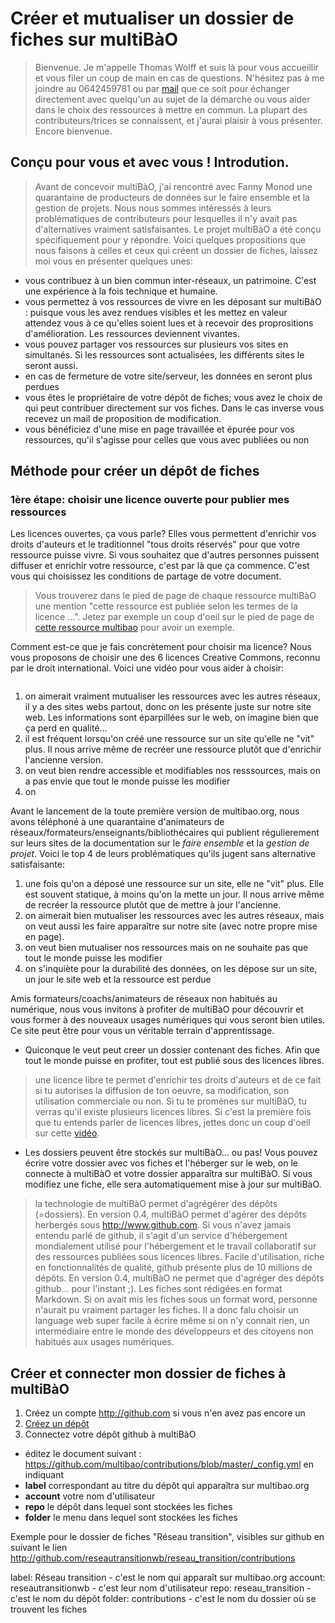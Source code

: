 # Créer et mutualiser un dossier de fiches sur multiBàO	

> Bienvenue. Je m'appelle Thomas Wolff et suis là pour vous accueillir et vous filer un coup de main en cas de questions. N'hésitez pas à me joindre au 0642459781 ou par [mail](mailto:thomas.wolff@cpcoop.fr) que ce soit pour échanger directement avec quelqu'un au sujet de la démarche ou vous aider dans le choix des ressources à mettre en commun. La plupart des contributeurs/trices se connaissent, et j'aurai plaisir à vous présenter. Encore bienvenue. 

## Conçu pour vous et avec vous ! Introdution. 

> Avant de concevoir multiBàO, j'ai rencontré avec Fanny Monod une quarantaine de producteurs de données sur le faire ensemble et la gestion de projets. Nous nous sommes intéressés à leurs problématiques de contributeurs pour lesquelles il n'y avait pas d'alternatives vraiment satisfaisantes. Le projet multiBàO a été conçu spécifiquement pour y répondre. Voici quelques propositions que nous faisons à celles et ceux qui créent un dossier de fiches, laissez moi vous en présenter quelques unes:

* vous contribuez à un bien commun inter-réseaux, un patrimoine. C'est une expérience à la fois technique et humaine. 
* vous permettez à vos ressources de vivre en les déposant sur multiBàO : puisque vous les avez rendues visibles et les mettez en valeur attendez vous à ce qu'elles soient lues et à recevoir des proprositions d'amélioration. Les ressources deviennent vivantes.
* vous pouvez partager vos ressources sur plusieurs vos sites en simultanés. Si les ressources sont actualisées, les différents sites le seront aussi. 
* en cas de fermeture de votre site/serveur, les données en seront plus perdues
* vous êtes le propriétaire de votre dépôt de fiches; vous avez le choix de qui peut contribuer directement sur vos fiches. Dans le cas inverse vous recevez un mail de proposition de modification. 
* vous bénéficiez d'une mise en page travaillée et épurée pour vos ressources, qu'il s'agisse pour celles que vous avec publiées ou non

## Méthode pour créer un dépôt de fiches 

### 1ère étape: choisir une licence ouverte pour publier mes ressources

Les licences ouvertes, ça vous parle? Elles vous permettent d'enrichir vos droits d'auteurs et le traditionnel "tous droits réservés" pour que votre ressource puisse vivre. Si vous souhaitez que d'autres personnes puissent diffuser et enrichir votre ressource, c'est par là que ça commence. C'est vous qui choisissez les conditions de partage de votre document. 

> Vous trouverez dans le pied de page de chaque ressource multiBàO une mention "cette ressource est publiée selon les termes de la licence ...". Jetez par exemple un coup d'oeil sur le pied de page de [cette ressource multibao](http://www.multibao.org/multibao/contributions/contributions/cercle_excentrique.md) pour avoir un exemple. 

Comment est-ce que je fais concrètement pour choisir ma licence? Nous vous proposons de choisir une des 6 licences Creative Commons, reconnu par le droit international. Voici une vidéo pour vous aider à choisir:

<iframe frameborder="0" width="0" height="0" src="//www.dailymotion.com/embed/video/x1tg4gv" allowfullscreen></iframe>



















1. on aimerait vraiment mutualiser les ressources avec les autres réseaux, il y a des sites webs partout, donc on les présente juste sur notre site web. Les informations sont éparpillées sur le web, on imagine bien que ça perd en qualité...
2. il est fréquent lorsqu'on créé une ressource sur un site qu'elle ne "vit" plus. Il nous arrive même de recréer une ressource plutôt que d'enrichir l'ancienne version.
3. on veut bien rendre accessible et modifiables nos resssources, mais on a pas envie que tout le monde puisse les modifier 
4. on 



Avant le lancement de la toute première version de multibao.org, nous avons téléphoné à une quarantaine d'animateurs de réseaux/formateurs/enseignants/bibliothécaires qui publient régulierement sur leurs sites de la documentation sur le *faire ensemble* et la *gestion de projet*. Voici le top 4 de leurs problématiques qu'ils jugent sans alternative satisfaisante:

1. une fois qu'on a déposé une ressource sur un site, elle ne "vit" plus. Elle est souvent statique, à moins qu'on la mette un jour. Il nous arrive même de recréer la ressource plutôt que de mettre à jour l'ancienne. 
2. on aimerait bien mutualiser les ressources avec les autres réseaux, mais on veut aussi les faire apparaître sur notre site (avec notre propre mise en page). 
3. on veut bien mutualiser nos ressources mais on ne souhaite pas que tout le monde puisse les modifier
4. on s'inquiète pour la durabilité des données, on les dépose sur un site, un jour le site web et la ressource est perdue











Amis formateurs/coachs/animateurs de réseaux non habitués au numérique, nous vous invitons à profiter de multiBàO pour découvrir et vous former à des nouveaux usages numériques qui vous seront bien utiles. Ce site peut être pour vous un véritable terrain d'apprentissage. 

* Quiconque le veut peut creer un dossier contenant des fiches. Afin que tout le monde puisse en profiter, tout est publié sous des licences libres.

> une licence libre te permet d'enrichir tes droits d'auteurs et de ce fait si tu autorises la diffusion de ton oeuvre, sa modification, son utilisation commerciale ou non. Si tu te promènes sur multiBàO, tu verras qu'il existe plusieurs licences libres. Si c'est la première fois que tu entends parler de licences libres, jettes donc un coup d'oeil sur cette [vidéo](https://www.youtube.com/watch?v=R-mJE1w6zwU). 

* Les dossiers peuvent être stockés sur multiBàO... ou pas! Vous pouvez écrire votre dossier avec vos fiches et l'héberger sur le web, on le connecte à multiBàO et votre dossier apparaîtra sur multiBàO. Si vous modifiez une fiche, elle sera automatiquement mise à jour sur multiBàO.

> la technologie de multiBàO permet d'agrégérer des dépôts (=dossiers).
> En version 0.4, multiBàO permet d'agérer des dépôts herbergés sous http://www.github.com. Si vous n'avez jamais entendu parlé de github, il s'agit d'un service d'hébergement mondialement utilisé pour l'hébergement et le travail collaboratif sur des ressources publiées sous licences libres. Facile d'utilisation, riche en fonctionnalités de qualité, github présente plus de 10 millions de dépôts. En version 0.4, multiBàO ne permet que d'agréger des dépôts github... pour l'instant ;). 
> Les fiches sont rédigées en format Markdown. Si on avait mis les fiches sous un format word, personne n'aurait pu vraiment partager les fiches. Il a donc falu choisir un language web super facile à écrire même si on n'y connait rien, un intermédiaire entre le monde des développeurs et des citoyens non habitués aux usages numériques.

## Créer et connecter mon dossier de fiches à multiBàO

1. Créez un compte http://github.com si vous n'en avez pas encore un 
2. [Créez un dépôt](http://www.multibao.org/multibao/contributions/pages/documentation/creer_un_depot.md)
3. Connectez votre dépôt github à multiBàO
* éditez le document suivant : https://github.com/multibao/contributions/blob/master/_config.yml en indiquant
 * **label** correspondant au titre du dépôt qui apparaîtra sur multibao.org
 * **account** votre nom d'utilisateur
 * **repo** le dépôt dans lequel sont stockées les fiches
 * **folder** le menu dans lequel sont stockées les fiches

Exemple pour le dossier de fiches "Réseau transition", visibles sur github en suivant le lien http://github.com/reseautransitionwb/reseau_transition/contributions

label: Réseau transition - c'est le nom qui apparaît sur multibao.org 
account: reseautransitionwb - c'est leur nom d'utilisateur
repo: reseau_transition - c'est le nom du dépôt
folder: contributions - c'est le nom du dossier où se trouvent les fiches
